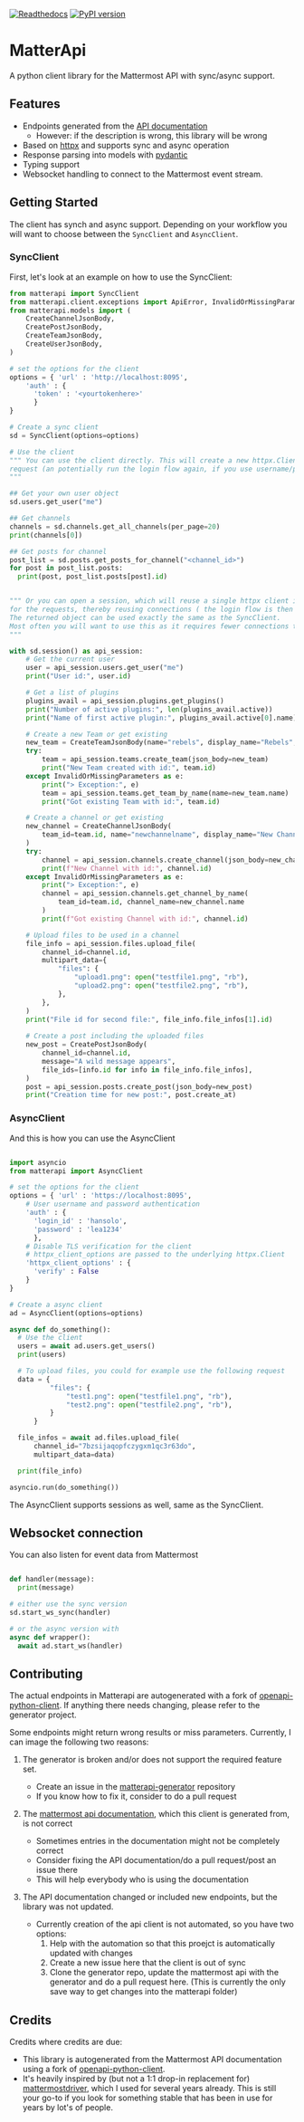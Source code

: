 [![Readthedocs](https://readthedocs.org/projects/matterapi/badge/?version=latest)](https://matterapi.readthedocs.io/en/latest/)
[![PyPI version](https://img.shields.io/pypi/v/matterapi)](https://pypi.org/project/matterapi/)

# MatterApi

A python client library for the Mattermost API with sync/async support.


## Features
+ Endpoints generated from the [API documentation](https://api.mattermost.com/)
  - However: if the description is wrong, this library will be wrong
+ Based on [httpx](https://www.python-httpx.org/) and supports sync and async operation
+ Response parsing into models with [pydantic](https://pydantic-docs.helpmanual.io/)
+ Typing support
+ Websocket handling to connect to the Mattermost event stream.

## Getting Started

The client has synch and async support. Depending on your workflow you will want to choose between
the `SyncClient` and `AsyncClient`.


### SyncClient

First, let's look at an example on how to use the SyncClient:

```python
from matterapi import SyncClient
from matterapi.client.exceptions import ApiError, InvalidOrMissingParameters
from matterapi.models import (
    CreateChannelJsonBody,
    CreatePostJsonBody,
    CreateTeamJsonBody,
    CreateUserJsonBody,
)

# set the options for the client
options = { 'url' : 'http://localhost:8095',
    'auth' : { 
      'token' : '<yourtokenhere>' 
      }
}

# Create a sync client
sd = SyncClient(options=options)

# Use the client
""" You can use the client directly. This will create a new httpx.Client for each
request (an potentially run the login flow again, if you use username/password authentication).
"""

## Get your own user object
sd.users.get_user("me")

## Get channels
channels = sd.channels.get_all_channels(per_page=20)
print(channels[0])

## Get posts for channel
post_list = sd.posts.get_posts_for_channel("<channel_id>")
for post in post_list.posts:
  print(post, post_list.posts[post].id)


""" Or you can open a session, which will reuse a single httpx client instance
for the requests, thereby reusing connections ( the login flow is then only run once).
The returned object can be used exactly the same as the SyncClient.
Most often you will want to use this as it requires fewer connections to the server
"""

with sd.session() as api_session:
    # Get the current user
    user = api_session.users.get_user("me")
    print("User id:", user.id)

    # Get a list of plugins
    plugins_avail = api_session.plugins.get_plugins()
    print("Number of active plugins:", len(plugins_avail.active))
    print("Name of first active plugin:", plugins_avail.active[0].name)

    # Create a new Team or get existing
    new_team = CreateTeamJsonBody(name="rebels", display_name="Rebels", type="I")
    try:
        team = api_session.teams.create_team(json_body=new_team)
        print("New Team created with id:", team.id)
    except InvalidOrMissingParameters as e:
        print("> Exception:", e)
        team = api_session.teams.get_team_by_name(name=new_team.name)
        print("Got existing Team with id:", team.id)

    # Create a channel or get existing
    new_channel = CreateChannelJsonBody(
        team_id=team.id, name="newchannelname", display_name="New Channel", type="O"
    )
    try:
        channel = api_session.channels.create_channel(json_body=new_channel)
        print(f"New Channel with id:", channel.id)
    except InvalidOrMissingParameters as e:
        print("> Exception:", e)
        channel = api_session.channels.get_channel_by_name(
            team_id=team.id, channel_name=new_channel.name
        )
        print(f"Got existing Channel with id:", channel.id)

    # Upload files to be used in a channel
    file_info = api_session.files.upload_file(
        channel_id=channel.id,
        multipart_data={
            "files": {
                "upload1.png": open("testfile1.png", "rb"),
                "upload2.png": open("testfile2.png", "rb"),
            },
        },
    )
    print("File id for second file:", file_info.file_infos[1].id)
    
    # Create a post including the uploaded files
    new_post = CreatePostJsonBody(
        channel_id=channel.id,
        message="A wild message appears",
        file_ids=[info.id for info in file_info.file_infos],
    )
    post = api_session.posts.create_post(json_body=new_post)
    print("Creation time for new post:", post.create_at)
```

### AsyncClient

And this is how you can use the AsyncClient

```python

import asyncio
from matterapi import AsyncClient

# set the options for the client
options = { 'url' : 'https://localhost:8095',
    # User username and password authentication
    'auth' : { 
      'login_id' : 'hansolo', 
      'password' : 'lea1234' 
      },
    # Disable TLS verification for the client
    # httpx_client_options are passed to the underlying httpx.Client
    'httpx_client_options' : {
      'verify' : False
    }
}

# Create a async client
ad = AsyncClient(options=options)

async def do_something():
  # Use the client
  users = await ad.users.get_users()
  print(users)

  # To upload files, you could for example use the following request
  data = {
          "files": {
              "test1.png": open("testfile1.png", "rb"),
              "test2.png": open("testfile2.png", "rb"),
          }
      }

  file_infos = await ad.files.upload_file(
      channel_id="7bzsijaqopfczygxm1qc3r63do",
      multipart_data=data)

  print(file_info)

asyncio.run(do_something())
```

The AsyncClient supports sessions as well, same as the SyncClient.

## Websocket connection

You can also listen for event data from Mattermost

```python

def handler(message):
  print(message)

# either use the sync version
sd.start_ws_sync(handler)

# or the async version with 
async def wrapper():
  await ad.start_ws(handler)

```


Contributing
------------

The actual endpoints in Matterapi are autogenerated with a fork of [openapi-python-client](https://github.com/gmerz/openapi-python-client). If anything there needs changing, please refer to the generator project.

Some endpoints might return wrong results or miss parameters. Currently, I can image the following two reasons:

1. The generator is broken and/or does not support the required feature set.
    - Create an issue in the [matterapi-generator](https://github.com/gmerz/matterapi-generator) repository
    - If you know how to fix it, consider to do a pull request

2. The [mattermost api documentation](https://github.com/mattermost/mattermost-api-reference), which this client is generated from, is not correct
    - Sometimes entries in the documentation might not be completely correct
    - Consider fixing the API documentation/do a pull request/post an issue there
    - This will help everybody who is using the documentation

3. The API documentation changed or included new endpoints, but the library was not updated.
    - Currently creation of the api client is not automated, so you have two options:
        1. Help with the automation so that this proejct is automatically updated with changes
        2. Create a new issue here that the client is out of sync
        3. Clone the generator repo, update the mattermost api with the generator and do a pull request here. (This is currently the only save way to get changes into the matterapi folder)


Credits
-------

Credits where credits are due:

+ This library is autogenerated from the Mattermost API documentation using a fork of [openapi-python-client](https://github.com/triaxtec/openapi-python-client). 
+ It's heavily inspired by (but not a 1:1 drop-in replacement for) [mattermostdriver](https://github.com/Vaelor/python-mattermost-driver), which I used for several years already. This is still your go-to if you look for something stable that has been in use for years by lot's of people.

